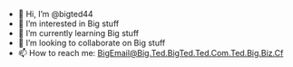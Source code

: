 - 👋 Hi, I’m @bigted44
- 👀 I’m interested in Big stuff
- 🌱 I’m currently learning Big stuff
- 💞️ I’m looking to collaborate on Big stuff
- 📫 How to reach me: BigEmail@Big.Ted.BigTed.Ted.Com.Ted.Big.Biz.Cf
